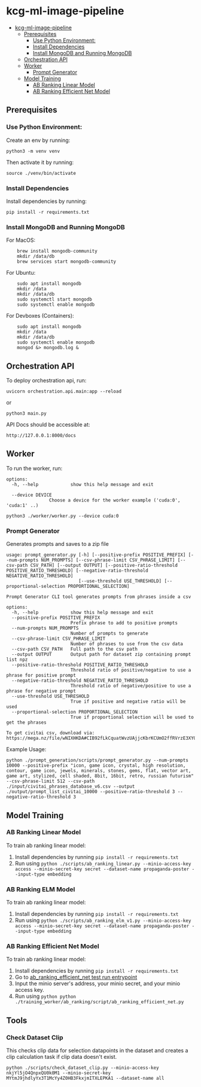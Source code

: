 # kcg-ml-image-pipeline

- [kcg-ml-image-pipeline](#kcg-ml-image-pipeline)
  - [Prerequisites](#prerequisites)
    - [Use Python Environment:](#use-python-environment)
    - [Install Dependencies](#install-dependencies)
    - [Install MongoDB and Running MongoDB](#install-mongodb-and-running-mongodb)
  - [Orchestration API](#orchestration-api)
  - [Worker](#worker)
    - [Prompt Generator](#prompt-generator)
  - [Model Training](#model-training)
    - [AB Ranking Linear Model](#ab-ranking-linear-model)
    - [AB Ranking Efficient Net Model](#ab-ranking-efficient-net-model)

## Prerequisites
### Use Python Environment:
Create an env by running:

    python3 -m venv venv

Then activate it by running:
    
    source ./venv/bin/activate

### Install Dependencies
Install dependencies by running:

    pip install -r requirements.txt

### Install MongoDB and Running MongoDB
For MacOS:
```
    brew install mongodb-community
    mkdir /data/db
    brew services start mongodb-community
```

For Ubuntu:
```
    sudo apt install mongodb
    mkdir /data
    mkdir /data/db
    sudo systemctl start mongodb
    sudo systemctl enable mongodb
```

For Devboxes (Containers):
```
    sudo apt install mongodb
    mkdir /data
    mkdir /data/db
    sudo systemctl enable mongodb
    mongod &> mongodb.log &
```


## Orchestration API
To deploy orchestration api, run:

    uvicorn orchestration.api.main:app --reload
    
or

    python3 main.py

API Docs should be accessible at:

    http://127.0.0.1:8000/docs


## Worker
To run the worker, run:
```
options:
  -h, --help            show this help message and exit
  
  --device DEVICE
                Choose a device for the worker example ('cuda:0', 'cuda:1' ..)
```
```
python3 ./worker/worker.py --device cuda:0
```


### Prompt Generator

Generates prompts and saves to a zip file

```
usage: prompt_generator.py [-h] [--positive-prefix POSITIVE_PREFIX] [--num-prompts NUM_PROMPTS] [--csv-phrase-limit CSV_PHRASE_LIMIT] [--csv-path CSV_PATH] [--output OUTPUT] [--positive-ratio-threshold POSITIVE_RATIO_THRESHOLD] [--negative-ratio-threshold NEGATIVE_RATIO_THRESHOLD]
                           [--use-threshold USE_THRESHOLD] [--proportional-selection PROPORTIONAL_SELECTION]

Prompt Generator CLI tool generates prompts from phrases inside a csv

options:
  -h, --help            show this help message and exit
  --positive-prefix POSITIVE_PREFIX
                        Prefix phrase to add to positive prompts
  --num-prompts NUM_PROMPTS
                        Number of prompts to generate
  --csv-phrase-limit CSV_PHRASE_LIMIT
                        Number of phrases to use from the csv data
  --csv-path CSV_PATH   Full path to the csv path
  --output OUTPUT       Output path for dataset zip containing prompt list npz
  --positive-ratio-threshold POSITIVE_RATIO_THRESHOLD
                        Threshold ratio of positive/negative to use a phrase for positive prompt
  --negative-ratio-threshold NEGATIVE_RATIO_THRESHOLD
                        Threshold ratio of negative/positive to use a phrase for negative prompt
  --use-threshold USE_THRESHOLD
                        True if positive and negative ratio will be used
  --proportional-selection PROPORTIONAL_SELECTION
                        True if proportional selection will be used to get the phrases
```

```
To get civitai csv, download via:
https://mega.nz/file/wNIXHKDA#CIB92fLkCquatWvzUAjjcKbrKCUmO2ffRVrzE3XYQVM
```
Example Usage:

```
python ./prompt_generation/scripts/prompt_generator.py --num-prompts 10000 --positive-prefix "icon, game icon, crystal, high resolution, contour, game icon, jewels, minerals, stones, gems, flat, vector art, game art, stylized, cell shaded, 8bit, 16bit, retro, russian futurism" --csv-phrase-limit 512 --csv-path ./input/civitai_phrases_database_v6.csv --output ./output/prompt_list_civitai_10000 --positive-ratio-threshold 3 --negative-ratio-threshold 3
```

## Model Training
### AB Ranking Linear Model
To train ab ranking linear model:
1. Install dependencies by running `pip install -r requirements.txt`
2. Run using `python ./scripts/ab_ranking_linear.py --minio-access-key access --minio-secret-key secret --dataset-name propaganda-poster --input-type embedding`

### AB Ranking ELM Model
To train ab ranking linear model:
1. Install dependencies by running `pip install -r requirements.txt`
2. Run using `python ./scripts/ab_ranking_elm_v1.py --minio-access-key access --minio-secret-key secret --dataset-name propaganda-poster --input-type embedding`

### AB Ranking Efficient Net Model
To train ab ranking linear model:
1. Install dependencies by running `pip install -r requirements.txt`
2. Go to [ab_ranking_efficient_net test run entrypoint](https://github.com/kk-digital/kcg-ml-image-pipeline/blob/main/training_worker/ab_ranking/script/ab_ranking_efficient_net.py#L184)
2. Input the minio server's address, your minio secret, and your minio access key.
3. Run using `python python ./training_worker/ab_ranking/script/ab_ranking_efficient_net.py`

## Tools
### Check Dataset Clip
This checks clip data for selection datapoints in the dataset and creates a clip calculation task if clip data doesn't exist.
```
python ./scripts/check_dataset_clip.py --minio-access-key nkjYl5jO4QnpxQU0k0M1 --minio-secret-key MYtmJ9jhdlyYx3T1McYy4Z0HB3FkxjmITXLEPKA1 --dataset-name all
```